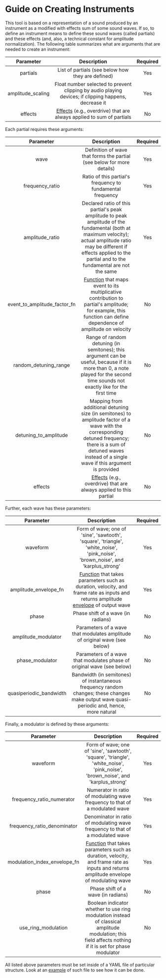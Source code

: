 # Guide on Creating Instruments

This tool is based on a representation of a sound produced by an instrument as a modified with effects sum of some sound waves. If so, to define an instrument means to define these sound waves (called partials) and these effects (and, also, a technical constant for amplitude normalization). The following table summarizes what are arguments that are needed to create an instrument:

Parameter | Description | Required
:-------: | :---------: | :------:
partials | List of partials (see below how they are defined) | Yes
amplitude_scaling | Float number selected to prevent clipping by audio playing devices; if clipping happens, decrease it | Yes
effects | [Effects](https://github.com/Nikolay-Lysenko/sinethesizer/blob/master/sinethesizer/effects/registry.py) (e.g., overdrive) that are always applied to sum of partials | No

Each partial requires these arguments:

Parameter | Description | Required
:-------: | :---------: | :------:
wave | Definition of wave that forms the partial (see below for more details) | Yes
frequency_ratio | Ratio of this partial's frequency to fundamental frequency | Yes
amplitude_ratio | Declared ratio of this partial's peak amplitude to peak amplitude of the fundamental (both at maximum velocity); actual amplitude ratio may be different if effects applied to the partial and to the fundamental are not the same | Yes
event_to_amplitude_factor_fn | [Function](https://github.com/Nikolay-Lysenko/sinethesizer/blob/master/sinethesizer/synth/event_to_amplitude_factor.py) that maps event to its multiplicative contribution to partial's amplitude; for example, this function can define dependence of amplitude on velocity | No
random_detuning_range | Range of random detuning (in semitones); this argument can be useful, because if it is more than 0, a note played for the second time sounds not exactly like for the first time | No
detuning_to_amplitude | Mapping from additional detuning size (in semitones) to amplitude factor of a wave with the corresponding detuned frequency; there is a sum of detuned waves instead of a single wave if this argument is provided | No
effects | [Effects](https://github.com/Nikolay-Lysenko/sinethesizer/blob/master/sinethesizer/effects/registry.py) (e.g., overdrive) that are always applied to this partial | No

Further, each wave has these parameters:

Parameter | Description | Required
:-------: | :---------: | :------:
waveform | Form of wave; one of 'sine', 'sawtooth', 'square', 'triangle', 'white_noise', 'pink_noise', 'brown_noise', and 'karplus_strong' | Yes
amplitude_envelope_fn | [Function](https://github.com/Nikolay-Lysenko/sinethesizer/blob/master/sinethesizer/envelopes/registry.py) that takes parameters such as duration, velocity, and frame rate as inputs and returns amplitude [envelope](https://en.wikipedia.org/wiki/Envelope_(music)) of output wave | Yes
phase | Phase shift of a wave (in radians) | No 
amplitude_modulator | Parameters of a wave that modulates amplitude of original wave (see below) | No
phase_modulator | Parameters of a wave that modulates phase of original wave (see below) | No
quasiperiodic_bandwidth | Bandwidth (in semitones) of instantaneous frequency random changes; these changes make output wave quasi-periodic and, hence, more natural| No

Finally, a modulator is defined by these arguments:

Parameter | Description | Required
:-------: | :---------: | :------:
waveform | Form of wave; one of 'sine', 'sawtooth', 'square', 'triangle', 'white_noise', 'pink_noise', 'brown_noise', and 'karplus_strong' | Yes
frequency_ratio_numerator | Numerator in ratio of modulating wave frequency to that of a modulated wave | Yes
frequency_ratio_denominator | Denominator in ratio of modulating wave frequency to that of a modulated wave | Yes
modulation_index_envelope_fn | [Function](https://github.com/Nikolay-Lysenko/sinethesizer/blob/master/sinethesizer/envelopes/registry.py) that takes parameters such as duration, velocity, and frame rate as inputs and returns amplitude envelope of modulating wave | Yes
phase | Phase shift of a wave (in radians) | No
use_ring_modulation | Boolean indicator whether to use ring modulation instead of classical amplitude modulation; this field affects nothing if it is set for phase modulator | No

All listed above parameters must be set inside of a YAML file of particular structure. Look at an [example](https://github.com/Nikolay-Lysenko/sinethesizer/blob/master/presets/demo.yml) of such file to see how it can be done.
